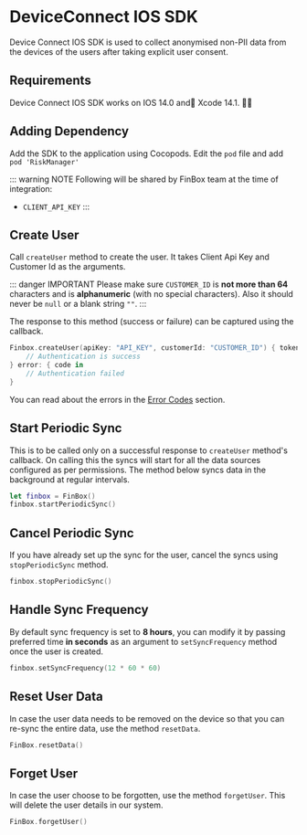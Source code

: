 # DeviceConnect IOS SDK

Device Connect IOS SDK is used to collect anonymised non-PII data from the devices of the users after taking explicit user consent.

## Requirements

Device Connect IOS SDK works on IOS 14.0 and Xcode 14.1.

## Adding Dependency

Add the SDK to the application using Cocopods. Edit the `pod` file and add `pod 'RiskManager'`

::: warning NOTE
Following will be shared by FinBox team at the time of integration:

- `CLIENT_API_KEY`
:::

## Create User

Call `createUser` method to create the user. It takes Client Api Key and Customer Id as the arguments.

::: danger IMPORTANT
Please make sure `CUSTOMER_ID` is **not more than 64** characters and is **alphanumeric** (with no special characters). Also it should never be `null` or a blank string `""`.
:::

The response to this method (success or failure) can be captured using the callback.


```swift
Finbox.createUser(apiKey: "API_KEY", customerId: "CUSTOMER_ID") { token in
    // Authentication is success
} error: { code in
    // Authentication failed
}
```

You can read about the errors in the [Error Codes](/device-connect/error-codes.html) section.

## Start Periodic Sync

This is to be called only on a successful response to `createUser` method's callback. On calling this the syncs will start for all the data sources configured as per permissions. The method below syncs data in the background at regular intervals.


```swift
let finbox = FinBox()
finbox.startPeriodicSync()
```


## Cancel Periodic Sync

If you have already set up the sync for the user, cancel the syncs using `stopPeriodicSync` method.


```swift
finbox.stopPeriodicSync()
```


## Handle Sync Frequency

By default sync frequency is set to **8 hours**, you can modify it by passing preferred time **in seconds** as an argument to `setSyncFrequency` method once the user is created.


```swift
finbox.setSyncFrequency(12 * 60 * 60)
```


## Reset User Data

In case the user data needs to be removed on the device so that you can re-sync the entire data, use the method `resetData`.


```swift
FinBox.resetData()
```


## Forget User

In case the user choose to be forgotten, use the method `forgetUser`. This will delete the user details in our system.


```swift
FinBox.forgetUser()
```
